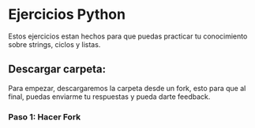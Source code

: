 # Ejercicios Python

Estos ejercicios estan hechos para que puedas practicar tu conocimiento sobre strings, ciclos y listas.

## Descargar carpeta:

Para empezar, descargaremos la carpeta desde un fork, esto para que al final, puedas enviarme tu respuestas y pueda darte feedback.

### Paso 1: Hacer Fork
